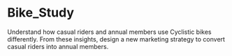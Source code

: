# Bike_Study

 Understand how casual riders and annual members use Cyclistic bikes differently. From these
 insights, design a new marketing strategy to convert casual riders into annual
 members.

